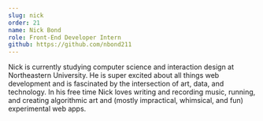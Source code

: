 ```yaml
---
slug: nick
order: 21
name: Nick Bond
role: Front-End Developer Intern
github: https://github.com/nbond211
---
```


Nick is currently studying computer science and interaction design at Northeastern University. He is super excited about all things web development and is fascinated by the intersection of art, data, and technology. In his free time Nick loves writing and recording music, running, and creating algorithmic art and (mostly impractical, whimsical, and fun) experimental web apps.
